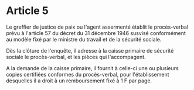 # Article 5

Le greffier de justice de paix ou l'agent assermenté établit le procès-verbal prévu à l'article 57 du décret du 31 décembre 1946 susvisé conformément au modèle fixé par le ministre du travail et de la sécurité sociale.

Dès la clôture de l'enquête, il adresse à la caisse primaire de sécurité sociale le procès-verbal, et les pièces qui l'accompagent.

A la demande de la caisse primaire, il fournit à celle-ci une ou plusieurs copies certifiées conformes du procès-verbal, pour l'établissement desquelles il a droit à un remboursement fixé à 1 F par page.
